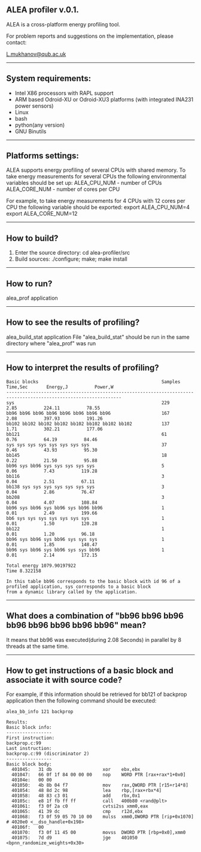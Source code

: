 ALEA profiler v.0.1.
--------------------------------------------------
ALEA is a cross-platform energy profiling tool.

For problem reports and suggestions on the implementation,
please contact:

   L.mukhanov@qub.ac.uk

--------------------
System requirements:
--------------------
 - Intel X86 processors with RAPL support
 - ARM based Odroid-XU or Odroid-XU3 platforms (with integrated INA231 power sensors)
 - Linux
 - bash
 - python(any version)
 - GNU Binutils

-------------------
Platforms settings:
-------------------
 ALEA supports energy profiling of several CPUs with shared memory.
 To take energy measurements for several CPUs the following environmental
 variables should be set up:
 ALEA_CPU_NUM - number of CPUs
 ALEA_CORE_NUM - number of cores per CPU

For example, to take energy measurements for 4 CPUs with 12 cores
per CPU the following variable should be exported:
export ALEA_CPU_NUM=4
export ALEA_CORE_NUM=12

-------------
How to build?
-------------
1. Enter the source directory:
   cd alea-profiler/src
2. Build sources:
   ./configure; make; make install

-----------
How to run?
-----------
alea_prof application

------------------------------------
How to see the results of profiling?
------------------------------------
alea_build_stat application
File "alea_build_stat" should be run in the same directory where "alea_prof" was run

------------------------------------------
How to interpret the results of profiling?
------------------------------------------
```
Basic blocks                                              Samples    Time,Sec       Energy,J          Power,W     
-----------------------------------------------------------------------------------------------------------------
sys                                                       229          2.85          224.11          78.55
bb96 bb96 bb96 bb96 bb96 bb96 bb96 bb96                   167          2.08          397.93          191.26
bb102 bb102 bb102 bb102 bb102 bb102 bb102 bb102           137          1.71          302.21          177.06
bb121                                                     61           0.76          64.19          84.46
sys sys sys sys sys sys sys sys                           37           0.46          43.93          95.30
bb145                                                     18           0.22          21.50          95.88
bb96 sys bb96 sys sys sys sys sys                         5            0.06          7.43          119.28
bb116                                                     3            0.04          2.51          67.11
bb138 sys sys sys sys sys sys sys                         3            0.04          2.86          76.47
bb208                                                     3            0.04          4.07          108.84
bb96 sys bb96 sys bb96 sys bb96 bb96                      1            0.01          2.49          199.66
bb6 sys sys sys sys sys sys sys                           1            0.01          1.50          120.28
bb122                                                     1            0.01          1.20          96.18
bb96 sys bb96 sys bb96 sys sys sys                        1            0.01          1.85          148.47
bb96 sys bb96 sys bb96 sys sys bb96                       1            0.01          2.14          172.15

Total energy 1079.90197922
Time 8.322158

In this table bb96 corresponds to the basic block with id 96 of a profiled application, sys corresponds to a basic block
from a dynamic library called by the application.
```
-------------------------------------------------------
What does a combination of "bb96 bb96 bb96 bb96 bb96 bb96 bb96 bb96" mean?
-------------------------------------------------------
It means that bb96 was executed(during 2.08 Seconds) in parallel by 8 threads at the same time.

---------------------------------------------------------------------------
How to get instructions of a basic block and associate it with source code?
---------------------------------------------------------------------------
For example, if this information should be retrieved for bb121 of  backprop application then the
following command should be executed:
```
alea_bb_info 121 backprop

Results:
Basic block info:
-----------------
First instruction:
backprop.c:99
Last instruction:
backprop.c:99 (discriminator 2)
-----------------
Basic block body:
  401045:	31 db                	xor    ebx,ebx
  401047:	66 0f 1f 84 00 00 00    nop    WORD PTR [rax+rax*1+0x0]
  40104e:	00 00 
  401050:	4b 8b 04 f7          	mov    rax,QWORD PTR [r15+r14*8]
  401054:	48 8d 2c 98          	lea    rbp,[rax+rbx*4]
  401058:	48 83 c3 01          	add    rbx,0x1
  40105c:	e8 1f fb ff ff          call   400b80 <rand@plt>
  401061:	f3 0f 2a c0          	cvtsi2ss xmm0,eax
  401065:	41 39 dc                cmp    r12d,ebx
  401068:	f3 0f 59 05 70 10 00    mulss  xmm0,DWORD PTR [rip+0x1070]      # 4020e0 <__dso_handle+0x198>
  40106f:	00 
  401070:	f3 0f 11 45 00          movss  DWORD PTR [rbp+0x0],xmm0
  401075:	7d d9                	jge    401050 <bpnn_randomize_weights+0x30>
```
